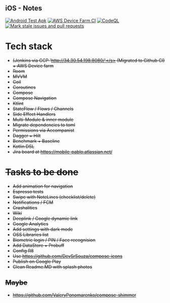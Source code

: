 ## iOS - Notes
[![Android Test Apk](https://github.com/mobile-pablo/iOS-Notes/actions/workflows/android.yml/badge.svg?branch=master)](https://github.com/mobile-pablo/iOS-Notes/actions/workflows/android.yml)
[![AWS Device Farm CI](https://github.com/mobile-pablo/iOS-Notes/actions/workflows/aws-device-farm.yml/badge.svg?branch=master)](https://github.com/mobile-pablo/iOS-Notes/actions/workflows/aws-device-farm.yml)
[![CodeQL](https://github.com/mobile-pablo/iOS-Notes/actions/workflows/codeql.yml/badge.svg?branch=master)](https://github.com/mobile-pablo/iOS-Notes/actions/workflows/codeql.yml)
[![Mark stale issues and pull requests](https://github.com/mobile-pablo/iOS-Notes/actions/workflows/stale.yml/badge.svg)](https://github.com/mobile-pablo/iOS-Notes/actions/workflows/stale.yml)

# Tech stack
* <s>(Jenkins via GCP  'http://34.30.54.198:8080/'</s> (Migrated to Github CI) + AWS Device farm  
* Room
* MVVM
* Coil
* Coroutines
* Compose
* Compose Navigation
* Ktlint
* StateFlow / Flows / Channels
* Side Effect Handlers
* Multi-Module & inner module
* Migrate dependencies to toml
* Permissions via Accompanist
* Dagger + Hilt
* Benchmark + Baseline
* Kotlin DSL
* Jira board at https://mobile-pablo.atlassian.net/

# Tasks to be done

* Add animation for navigation
* Espresso tests
* Swipe with NoteLines  (checklist/delete)
* Notifications / FCM
* Crashalitics
* Wiki
* Deeplink / Google dynamic link
* Google Analytics
* Add settings with dark mode
* OSS Libraries list
* Biometric login / PIN / Face recognision
* Add DataStore + Probuff
* Config R8
* Use https://github.com/DevSrSouza/compose-icons
* Publish on Google Play
* Clean Readme.MD with splash photos


## Maybe
* https://github.com/ValeryPonomarenko/compose-shimmer
